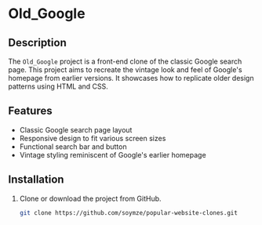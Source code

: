 # Old_Google

## Description
The `Old_Google` project is a front-end clone of the classic Google search page. This project aims to recreate the vintage look and feel of Google's homepage from earlier versions. It showcases how to replicate older design patterns using HTML and CSS.

## Features
- Classic Google search page layout
- Responsive design to fit various screen sizes
- Functional search bar and button
- Vintage styling reminiscent of Google's earlier homepage

## Installation
1. Clone or download the project from GitHub.
   ```bash
   git clone https://github.com/soymze/popular-website-clones.git
